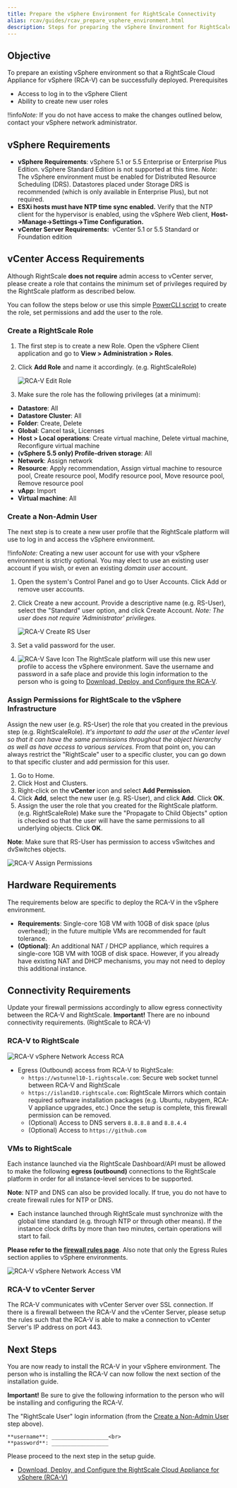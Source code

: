 ```yaml
---
title: Prepare the vSphere Environment for RightScale Connectivity
alias: rcav/guides/rcav_prepare_vsphere_environment.html
description: Steps for preparing the vSphere Environment for RightScale Connectivity.
---
```

## Objective

To prepare an existing vSphere environment so that a RightScale Cloud Appliance for vSphere (RCA-V) can be successfully deployed.
Prerequisites

* Access to log in to the vSphere Client
* Ability to create new user roles

!!info*Note:* If you do not have access to make the changes outlined below, contact your vSphere network administrator.

## vSphere Requirements

* **vSphere Requirements**: vSphere 5.1 or 5.5 Enterprise or Enterprise Plus Edition. vSphere Standard Edition is not supported at this time.  *Note*: The vSphere environment must be enabled for Distributed Resource Scheduling (DRS). Datastores placed under Storage DRS is recommended (which is only available in Enterprise Plus), but not required.
* **ESXi hosts must have NTP time sync enabled.** Verify that the NTP client for the hypervisor is enabled, using the vSphere Web client, **Host->Manage->Settings->Time Configuration.**
* **vCenter Server Requirements:** ​ vCenter 5.1 or 5.5 Standard or Foundation edition

## vCenter Access Requirements

Although RightScale **does not require** admin access to vCenter server, please create a role that contains the minimum set of privileges required by the RightScale platform as described below.

You can follow the steps below or use this simple [PowerCLI script](https://github.com/kramfs/rcav-utilities) to create the role, set permissions and add the user to the role.

### Create a RightScale Role

1. The first step is to create a new Role. Open the vSphere Client application and go to **View > Administration > Roles**.
2. Click **Add Role** and name it accordingly. (e.g. RightScaleRole)

    ![RCA-V Edit Role](/img/rcav-edit-role.png)

3. Make sure the role has the following privileges (at a minimum):

  * **Datastore**: All
  * **Datastore Cluster**: All
  * **Folder**: Create, Delete
  * **Global**: Cancel task, Licenses
  * **Host > Local operations**: Create virtual machine, Delete virtual machine, Reconfigure virtual machine
  * **(vSphere 5.5 only) Profile-driven storage**: All
  * **Network**: Assign network
  * **Resource**: Apply recommendation, Assign virtual machine to resource pool, Create resource pool, Modify resource pool, Move resource pool, Remove resource pool
  * **vApp**: Import
  * **Virtual machine**: All

<a name="user"></a>
### Create a Non-Admin User

The next step is to create a new user profile that the RightScale platform will use to log in and access the vSphere environment.

!!info*Note:* Creating a new user account for use with your vSphere environment is strictly optional. You may elect to use an existing user account if you wish, or even an existing _domain user_ account.

1. Open the system's Control Panel and go to User Accounts. Click Add or remove user accounts.
2. Click Create a new account. Provide a descriptive name (e.g. RS-User), select the "Standard" user option, and click Create Account. *Note: The user does not require 'Administrator' privileges.*

    ![RCA-V Create RS User](/img/rcav-create-RS-user.png)

3. Set a valid password for the user.
4. ![RCA-V Save Icon](/img/rcav-icon-save.png) The RightScale platform will use this new user profile to access the vSphere environment. Save the username and password in a safe place and provide this login information to the person who is going to [Download, Deploy, and Configure the RCA-V](rcav_download_deploy_configure.html).

### Assign Permissions for RightScale to the vSphere Infrastructure

Assign the new user (e.g. RS-User) the role that you created in the previous step (e.g. RightScaleRole). *It's important to add the user at the vCenter level so that it can have the same permissions throughout the object hierarchy as well as have access to various services.* From that point on, you can always restrict the "RightScale" user to a specific cluster, you can go down to that specific cluster and add permission for this user.​

1. Go to Home. 
2. Click Host and Clusters.
3. Right-click on the **vCenter** icon and select **Add Permission**.
2. Click **Add**, select the new user (e.g.  RS-User), and click **Add**. Click **OK**.
3. Assign the user the role that you created for the RightScale platform. (e.g. RightScaleRole)  Make sure the "Propagate to Child Objects" option is checked so that the user will have the same permissions to all underlying objects. Click **OK**.

**Note**: Make sure that RS-User has permission to access vSwitches and dvSwitches objects.

![RCA-V Assign Permissions](/img/rcav-assign-permissions.png)

## Hardware Requirements

The requirements below are specific to deploy the RCA-V in the vSphere environment.

* **Requirements**: Single-core 1GB VM with 10GB of disk space (plus overhead); in the future multiple VMs are recommended for fault tolerance.​
* **(Optional)**: An additional NAT / DHCP appliance, which requires a single-core 1GB VM with 10GB of disk space. However, if you already have existing NAT and DHCP mechanisms, you may not need to deploy this additional instance.

## Connectivity Requirements

Update your firewall permissions accordingly to allow egress connectivity between the RCA-V and RightScale.
**Important!** There are no inbound connectivity requirements. (RightScale to RCA-V)

### RCA-V to RightScale
![RCA-V vSphere Network Access RCA](/img/rcav-vSphere-network-access-RCA.png)

* Egress (Outbound) access from RCA-V to RightScale:
  * `https://wstunnel10-1.rightscale.com`: Secure web socket tunnel between RCA-V and RightScale
  * `https://island10.rightscale.com`: RightScale Mirrors which contain required software installation packages (e.g. Ubuntu, rubygem, RCA-V appliance upgrades, etc.) Once the setup is complete, this firewall permission can be removed.
  * (Optional) Access to DNS servers `8.8.8.8` and `8.8.4.4`
  * (Optional) Access to `https://github.com`

### VMs to RightScale

Each instance launched via the RightScale Dashboard/API must be allowed to make the following **egress (outbound)** connections to the RightScale platform in order for all instance-level services to be supported.

**Note**: NTP and DNS can also be provided locally. If true, you do not have to create firewall rules for NTP or DNS.

* Each instance launched through RightScale must synchronize with the global time standard (e.g. through NTP or through other means). If the instance clock drifts by more than two minutes, certain operations will start to fail.

**Please refer to the [firewall rules page](/faq/Firewall_Configuration_Ruleset.html)**. Also note that only the Egress Rules section applies to vSphere environments.

![RCA-V vSphere Network Access VM](/img/rcav-vSphere-network-access-VM.png)

### RCA-V to vCenter Server

The RCA-V communicates with vCenter Server over SSL connection. If there is a firewall between the RCA-V and the vCenter Server, please setup the rules such that the RCA-V is able to make a connection to vCenter Server's IP address on port 443.

## Next Steps

You are now ready to install the RCA-V in your vSphere environment. The person who is installing the RCA-V can now follow the next section of the installation guide.

**Important!** Be sure to give the following information to the person who will be installing and configuring the RCA-V.

The "RightScale User" login information (from the [Create a Non-Admin User](#user) step above).

    **username**: __________________<br>
    **password**: __________________

Please proceed to the next step in the setup guide.

* [Download, Deploy, and Configure the RightScale Cloud Appliance for vSphere (RCA-V)](rcav_download_deploy_configure.html)
